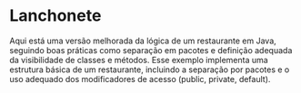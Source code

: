 ﻿# Lanchonete

Aqui está uma versão melhorada da lógica de um restaurante em Java, seguindo boas práticas como separação em pacotes e definição adequada da visibilidade de classes e métodos. Esse exemplo implementa uma estrutura básica de um restaurante, incluindo a separação por pacotes e o uso adequado dos modificadores de acesso (public, private, default).

